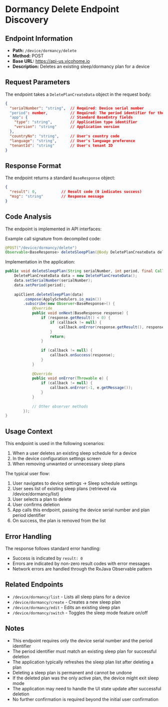 # Dormancy Delete Endpoint Discovery

## Endpoint Information
- **Path:** `/device/dormancy/delete`
- **Method:** POST
- **Base URL:** https://api-us.vicohome.io
- **Description:** Deletes an existing sleep/dormancy plan for a device

## Request Parameters
The endpoint takes a `DeletePlanCreateData` object in the request body:

```json
{
  "serialNumber": "string",  // Required: Device serial number
  "period": number,          // Required: The period identifier for the sleep plan to delete
  "app": {                   // Standard BaseEntry fields
    "type": "string",        // Application type identifier
    "version": "string"      // Application version
  },
  "countryNo": "string",     // User's country code
  "language": "string",      // User's language preference 
  "tenantId": "string"       // User's tenant ID
}
```

## Response Format
The endpoint returns a standard `BaseResponse` object:

```json
{
  "result": 0,           // Result code (0 indicates success)
  "msg": "string"        // Response message
}
```

## Code Analysis
The endpoint is implemented in API interfaces:

Example call signature from decompiled code:
```java
@POST("/device/dormancy/delete")
Observable<BaseResponse> deleteSleepPlan(@Body DeletePlanCreateData deletePlanCreateData);
```

Implementation in the application:
```java
public void deleteSleepPlan(String serialNumber, int period, final Callback<BaseResponse> callback) {
    DeletePlanCreateData data = new DeletePlanCreateData();
    data.setSerialNumber(serialNumber);
    data.setPeriod(period);
    
    apiClient.deleteSleepPlan(data)
        .compose(ApplySchedulers.io_main())
        .subscribe(new Observer<BaseResponse>() {
            @Override
            public void onNext(BaseResponse response) {
                if (response.getResult() < 0) {
                    if (callback != null) {
                        callback.onError(response.getResult(), response.getMsg());
                    }
                    return;
                }
                
                if (callback != null) {
                    callback.onSuccess(response);
                }
            }
            
            @Override
            public void onError(Throwable e) {
                if (callback != null) {
                    callback.onError(-1, e.getMessage());
                }
            }
            
            // Other observer methods
        });
}
```

## Usage Context
This endpoint is used in the following scenarios:
1. When a user deletes an existing sleep schedule for a device
2. In the device configuration settings screen
3. When removing unwanted or unnecessary sleep plans

The typical user flow:
1. User navigates to device settings → Sleep schedule settings
2. User sees list of existing sleep plans (retrieved via /device/dormancy/list)
3. User selects a plan to delete
4. User confirms deletion 
5. App calls this endpoint, passing the device serial number and plan period identifier
6. On success, the plan is removed from the list

## Error Handling
The response follows standard error handling:
- Success is indicated by `result: 0`
- Errors are indicated by non-zero result codes with error messages
- Network errors are handled through the RxJava Observable pattern

## Related Endpoints
- `/device/dormancy/list` - Lists all sleep plans for a device
- `/device/dormancy/create` - Creates a new sleep plan
- `/device/dormancy/edit` - Edits an existing sleep plan
- `/device/dormancy/switch` - Toggles the sleep mode feature on/off

## Notes
- This endpoint requires only the device serial number and the period identifier
- The period identifier must match an existing sleep plan for successful deletion
- The application typically refreshes the sleep plan list after deleting a plan
- Deleting a sleep plan is permanent and cannot be undone
- If the deleted plan was the only active plan, the device might exit sleep mode
- The application may need to handle the UI state update after successful deletion
- No further confirmation is required beyond the initial user confirmation
